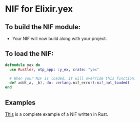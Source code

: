 # NIF for Elixir.yex

## To build the NIF module:

- Your NIF will now build along with your project.

## To load the NIF:

```elixir
defmodule yex do
  use Rustler, otp_app: :y_ex, crate: "yex"

  # When your NIF is loaded, it will override this function.
  def add(_a, _b), do: :erlang.nif_error(:nif_not_loaded)
end
```

## Examples

[This](https://github.com/rusterlium/NifIo) is a complete example of a NIF written in Rust.
